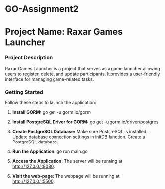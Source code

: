﻿# GO-Assignment2
# Project Name: Raxar Games Launcher
### Project Description
Raxar Games Launcher is a project that serves as a game launcher allowing users to register, delete, and update participants. It provides a user-friendly interface for managing game-related tasks.

### Getting Started
Follow these steps to launch the application:

1. **Install GORM:**
   go get -u gorm.io/gorm

2. **Install PostgreSQL Driver for GORM:**
  go get -u gorm.io/driver/postgres
3. **Create PostgreSQL Database:**
Make sure PostgreSQL is installed.
Update database connection settings in initDB function.
Create a PostgreSQL database.

4. **Run the Application:**
  go run main.go

5. **Access the Application:**
The server will be running at http://127.0.0.1:8080.

6. **Visit the web-page:**
The webpage will be running at http://127.0.0.1:5500.

